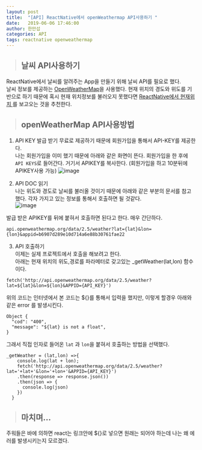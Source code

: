 ```yaml
---
layout: post
title:  "[API] ReactNative에서 openWeathermap API사용하기 "
date:   2019-06-06 17:46:00
author: 한만섭
categories: API
tags: reactnative openweathermap
---
```


> ## 날씨 API사용하기
ReactNative에서 날씨를 알려주는 App을 만들기 위해 날씨 API를 필요로 했다.  
날씨 정보를 제공하는 [OpenWeatherMap](https://openweathermap.org/)을 사용했다. 
현재 위치의 경도와 위도를 기반으로 하기 때문에 혹시 현재 위치정보를 불러오지 못했다면 [ReactNative에서 현재위치 ](https://13akstjq.github.io/reactnative/2019/06/06/reactnative-geolocation-solution.html)를 보고오는 것을 추천한다. 

> ## openWeatherMap API사용방법

1. API KEY 발급 받기
무료로 제공하기 때문에 회원가입을 통해서 API-KEY를 제공한다.  
나는 회원가입을 이미 했기 때문에 아래와 같은 화면이 뜬다. 회원가입을 한 후에 `API KEYS`로 들어간다.
거기서 APIKEY를 복사한다.  (회원가입을 하고 10분뒤에 APIKEY사용 가능)
![image](https://user-images.githubusercontent.com/46010705/59019640-65b58900-8883-11e9-827e-b23feec07052.png)


2. API DOC 읽기  
나는 위도와 경도로 날씨를 불러올 것이기 때문에 아래와 같은 부분의 문서를 참고했다. 각자 가지고 있는 정보를 통해서 호출하면 될 것같다.   
![image](https://user-images.githubusercontent.com/46010705/59019894-d0ff5b00-8883-11e9-8764-75182b88db89.png)

발급 받은 APIKEY를 뒤에 붙혀서 호출하면 된다고 한다. 매우 간단하다. 
```
api.openweathermap.org/data/2.5/weather?lat={lat}&lon={lon}&appid=b6907d289e10d714a6e88b30761fae22
```


3. API 호출하기  
이제는 실제 프로젝트에서 호출을 해보려고 한다.  
아래는 현재 위치의 위도,경로를 파라메터로 갖고있는  _getWeather(lat,lon) 함수이다.  
```
fetch('http://api.openweathermap.org/data/2.5/weather?lat=${lat}&lon=${lon}&APPID={API_KEY}')
```
위의 코드는  인터넷에서 본 코드는 ${}를 통해서 입력을 했지만, 이렇게 할경우 아래와 같은 error 를 발생시킨다. 
```
Object {
  "cod": "400",
  "message": "${lat} is not a float",
}
```  
  
  
  
그래서 직접 인자로 들어온 `lat` 과 `lon`을 붙혀서 호출하는 방법을 선택했다.  


```
_getWeather = (lat,lon) =>{
    console.log(lat + lon);
    fetch('http://api.openweathermap.org/data/2.5/weather?lat='+lat+'&lon='+lon+'&APPID={API_KEY}')
    .then(response => response.json())
    .then(json => {
      console.log(json)
    })
  }
```


> ## 마치며...
주워들은 바에 의하면 react는 링크안에 ${}로 넣으면 원래는 되어야 하는데 나는 왜 에러를 발생시키는지 모르겠다. 
